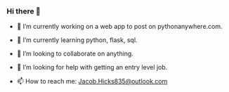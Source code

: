 ### Hi there 👋


- 🔭 I’m currently working on a web app to post on pythonanywhere.com.

- 🌱 I’m currently learning python, flask, sql.

- 👯 I’m looking to collaborate on anything.

- 🤔 I’m looking for help with getting an entry level job.

- 📫 How to reach me: Jacob.Hicks835@outlook.com
